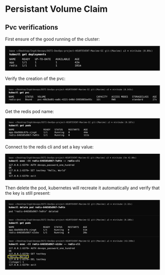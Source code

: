 # Persistant Volume Claim

## Pvc verifications

First ensure of the good running of the cluster:

![pvc](get_deployment.png)

Verify the creation of the pvc:

![pvc](get_pvc.png)

Get the redis pod name:

![pvc](get_pods.png)

Connect to the redis cli and set a key value:

![pvc](set_testkey.png)

Then delete the pod, kubernetes will recreate it automatically and verify that the key is still present:

![pvc](result.png)

